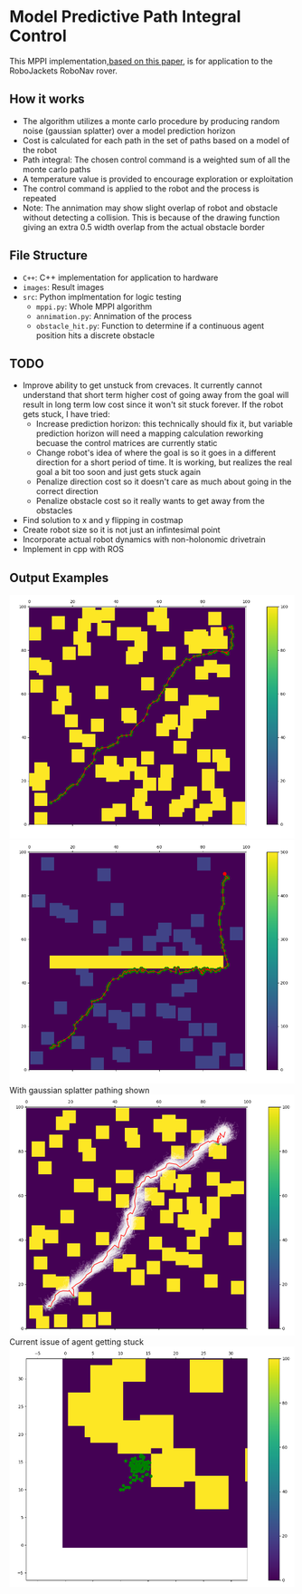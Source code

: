 # Model Predictive Path Integral Control
This MPPI implementation,[based on this paper](https://ieeexplore.ieee.org/stamp/stamp.jsp?tp=&arnumber=7487277), is for application to the RoboJackets RoboNav rover.

## How it works
- The algorithm utilizes a monte carlo procedure by producing random noise (gaussian splatter) over a model prediction horizon
- Cost is calculated for each path in the set of paths based on a model of the robot
- Path integral: The chosen control command is a weighted sum of all the monte carlo paths
- A temperature value is provided to encourage exploration or exploitation
- The control command is applied to the robot and the process is repeated
- Note: The annimation may show slight overlap of robot and obstacle without detecting a collision. This is because of the drawing function giving an extra 0.5 width overlap from the actual obstacle border

## File Structure
- `C++`: C++ implementation for application to hardware
- `images`: Result images
- `src`: Python implmentation for logic testing
  - `mppi.py`: Whole MPPI algorithm
  - `annimation.py`: Annimation of the process
  - `obstacle_hit.py`: Function to determine if a continuous agent position hits a discrete obstacle
 
## TODO
- Improve ability to get unstuck from crevaces. It currently cannot understand that short term higher cost of going away from the goal will result in long term low cost since it won't sit stuck forever. If the robot gets stuck, I have tried:
  - Increase prediction horizon: this technically should fix it, but variable prediction horizon will need a mapping calculation reworking becuase the control matrices are currently static
  - Change robot's idea of where the goal is so it goes in a different direction for a short period of time. It is working, but realizes the real goal a bit too soon and just gets stuck again
  - Penalize direction cost so it doesn't care as much about going in the correct direction
  - Penalize obstacle cost so it really wants to get away from the obstacles
- Find solution to x and y flipping in costmap
- Create robot size so it is not just an infintesimal point
- Incorporate actual robot dynamics with non-holonomic drivetrain
- Implement in cpp with ROS

## Output Examples
![regular](images/regular.png "This is an example image")
![wall](images/wall.png "This is an example image")
With gaussian splatter pathing shown
![gaussian](images/gaussian3.png "This is an example image")
Current issue of agent getting stuck
![stuck](images/stuck.png "This is an example image")
